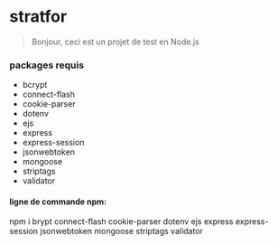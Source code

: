 # stratfor
>Bonjour, ceci est un projet de test en Node.js  

### packages requis
* bcrypt
* connect-flash
* cookie-parser
* dotenv
* ejs
* express
* express-session
* jsonwebtoken
* mongoose
* striptags
* validator

#### ligne de commande npm:
npm i brypt connect-flash cookie-parser dotenv ejs express express-session jsonwebtoken mongoose striptags validator